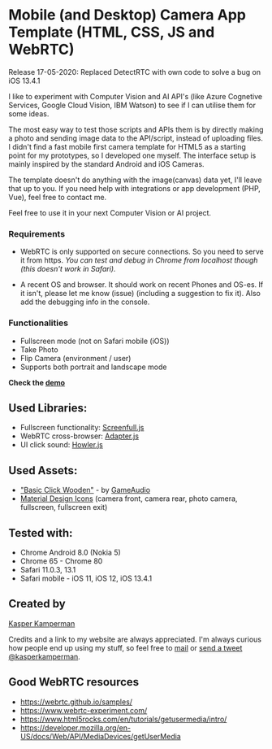 # Mobile (and Desktop) Camera App Template (HTML, CSS, JS and WebRTC)

Release 17-05-2020: Replaced DetectRTC with own code to solve a bug on iOS 13.4.1

I like to experiment with Computer Vision and AI API's (like Azure Cognetive Services, Google Cloud Vision, IBM Watson) to see if I can utilise them for some ideas.

The most easy way to test those scripts and APIs them is by directly making a photo and sending image data to the API/script, instead of uploading files. I didn't find a fast mobile first camera template for HTML5 as a starting point for my prototypes, so I developed one myself. The interface setup is mainly inspired by the standard Android and iOS Cameras.

The template doesn't do anything with the image(canvas) data yet, I'll leave that up to you.
If you need help with integrations or app development (PHP, Vue), feel free to contact me.

Feel free to use it in your next Computer Vision or AI project.

### Requirements

- WebRTC is only supported on secure connections. So you need to serve it from https.
  _You can test and debug in Chrome from localhost though (this doesn't work in Safari)._

- A recent OS and browser. It should work on recent Phones and OS-es. If it isn't, please
  let me know (issue) (including a suggestion to fix it). Also add the debugging info in the console.

### Functionalities

- Fullscreen mode (not on Safari mobile (iOS))
- Take Photo
- Flip Camera (environment / user)
- Supports both portrait and landscape mode

**Check the [demo](https://demo.kasperkamperman.com/mobilecamtemplate/)**

## Used Libraries:

- Fullscreen functionality: [Screenfull.js](https://github.com/sindresorhus/screenfull.js/)
- WebRTC cross-browser: [Adapter.js](https://github.com/webrtc/adapter)
- UI click sound: [Howler.js](https://howlerjs.com)

## Used Assets:

- ["Basic Click Wooden"](https://freesound.org/people/GameAudio/sounds/220200/) - by [GameAudio](https://www.gameaudio101.com)
- [Material Design Icons](https://material.io/icons/) (camera front, camera rear, photo camera, fullscreen, fullscreen exit)

## Tested with:

- Chrome Android 8.0 (Nokia 5)
- Chrome 65 - Chrome 80
- Safari 11.0.3, 13.1
- Safari mobile - iOS 11, iOS 12, iOS 13.4.1

## Created by

[Kasper Kamperman](https://www.kasperkamperman.com/blog/camera-template/)

Credits and a link to my website are always appreciated.
I'm always curious how people end up using my stuff, so
feel free to [mail](https://www.kasperkamperman.com/contact/) or [send a tweet @kasperkamperman](https://twitter.com/kasperkamperman).

## Good WebRTC resources

- https://webrtc.github.io/samples/
- https://www.webrtc-experiment.com/
- https://www.html5rocks.com/en/tutorials/getusermedia/intro/
- https://developer.mozilla.org/en-US/docs/Web/API/MediaDevices/getUserMedia
